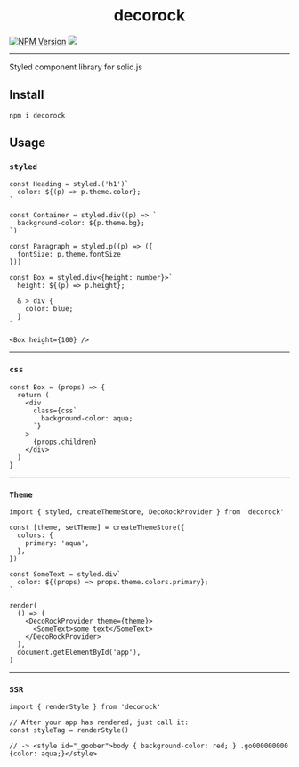 <h1 align="center">decorock</h1>

[![NPM Version](https://img.shields.io/npm/v/decorock.svg?style=for-the-badge)](https://www.npmjs.com/package/decorock)
![](https://img.shields.io/npm/dm/decorock.svg?style=for-the-badge)

---

Styled component library for solid.js

## Install

```
npm i decorock
```

## Usage

### `styled`

```tsx
const Heading = styled.('h1')`
  color: ${(p) => p.theme.color};
`

const Container = styled.div((p) => `
  background-color: ${p.theme.bg};
`)

const Paragraph = styled.p((p) => ({
  fontSize: p.theme.fontSize
}))

const Box = styled.div<{height: number}>`
  height: ${(p) => p.height};

  & > div {
    color: blue;
  }
`

<Box height={100} />
```

---

### `css`

```tsx
const Box = (props) => {
  return (
    <div
      class={css`
        background-color: aqua;
      `}
    >
      {props.children}
    </div>
  )
}
```

---

### `Theme`

```tsx
import { styled, createThemeStore, DecoRockProvider } from 'decorock'

const [theme, setTheme] = createThemeStore({
  colors: {
    primary: 'aqua',
  },
})

const SomeText = styled.div`
  color: ${(props) => props.theme.colors.primary};
`

render(
  () => (
    <DecoRockProvider theme={theme}>
      <SomeText>some text</SomeText>
    </DecoRockProvider>
  ),
  document.getElementById('app'),
)
```

---

### `SSR`

```tsx
import { renderStyle } from 'decorock'

// After your app has rendered, just call it:
const styleTag = renderStyle()

// -> <style id="_goober">body { background-color: red; } .go000000000 {color: aqua;}</style>
```
